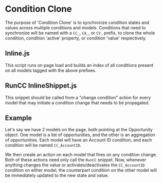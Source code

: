 # Condition Clone

The purpose of 'Condition Clone' is to synchronize condition states and values across multiple conditions and models. Conditions that need to synchronize will be named with a `CC_`, `CA_`, or `CV_` prefix, to clone the whole condition, condition 'active' property, or condition 'value' respectively.

## Inline.js

This script runs on page load and builds an index of all conditions present on all models tagged with the above prefixes.

## RunCC InlineShippet.js

This snippet should be called from a "change condition" action for every model that may initiate a condition change that needs to be propagated.

## Example

Let's say we have 2 models on the page, both pointing at the Opportunity object. One model is a list of opportunities, and the other is an aggregation of opportunities. Each model will have an Account ID condition, and each condition will be named `CC_AccountID`.

We then create an action on each model that fires on any condition change. Both of these actions need only call the `RunCC` snippet. Now, whenever anything changes the value or activates/deactivates the `CC_AccountID` condition on either model, the counterpart condition on the other model will be immediately updated to the new state and value.